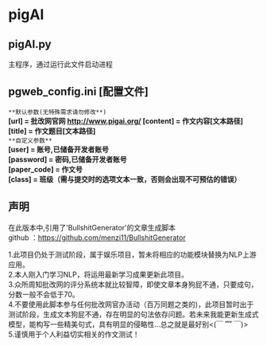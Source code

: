 # pigAI

## pigAI.py
主程序，通过运行此文件启动进程

## pgweb_config.ini **[配置文件]**
`**默认参数(无特殊需求请勿修改**)`  
**[url] = 批改网官网 http://www.pigai.org/ 
[content] = 作文内容[文本路径]  
[title] = 作文题目[文本路径]**  
`**自定义参数**`  
**[user] = 账号,已储备开发者账号  
[password] = 密码,已储备开发者账号  
[paper_code] = 作文号  
[class] = 班级（需与提交时的选项文本一致，否则会出现不可预估的错误）**

## 声明
在此版本中,引用了'BullshitGenerator'的文章生成脚本  
github ：https://github.com/menzi11/BullshitGenerator

1.此项目仍处于测试阶段，属于娱乐项目，暂未将相应的功能模块替换为NLP上游应用。  
2.本人刚入门学习NLP，将运用最新学习成果更新此项目。  
3.众所周知批改网的评分系统本就比较智障，即使文章本身狗屁不通，只要成句，分数一般不会低于70。  
4.不要使用此脚本参与任何批改网官办活动（百万同题之类的)，此项目暂时出于测试阶段，生成文本狗屁不通，存在明显的句法依存问题。若未来我能更新生成式模型，能构写一些精美句式，具有明显的侵略性...总之就是最好别<(￣ ﹌ ￣)>    
5.谨慎用于个人利益切实相关的作文测试！  
  
